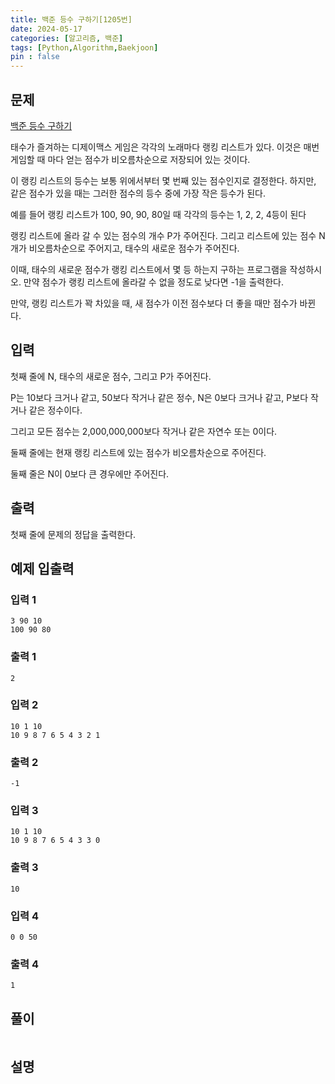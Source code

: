 ```yaml
---
title: 백준 등수 구하기[1205번]
date: 2024-05-17
categories: [알고리즘, 백준]
tags: [Python,Algorithm,Baekjoon]
pin : false
---
```


## 문제
[백준 등수 구하기](https://www.acmicpc.net/problem/1205)

태수가 즐겨하는 디제이맥스 게임은 각각의 노래마다 랭킹 리스트가 있다. 이것은 매번 게임할 때 마다 얻는 점수가 비오름차순으로 저장되어 있는 것이다.

이 랭킹 리스트의 등수는 보통 위에서부터 몇 번째 있는 점수인지로 결정한다. 하지만, 같은 점수가 있을 때는 그러한 점수의 등수 중에 가장 작은 등수가 된다.

예를 들어 랭킹 리스트가 100, 90, 90, 80일 때 각각의 등수는 1, 2, 2, 4등이 된다

랭킹 리스트에 올라 갈 수 있는 점수의 개수 P가 주어진다. 그리고 리스트에 있는 점수 N개가 비오름차순으로 주어지고, 태수의 새로운 점수가 주어진다. 

이때, 태수의 새로운 점수가 랭킹 리스트에서 몇 등 하는지 구하는 프로그램을 작성하시오. 만약 점수가 랭킹 리스트에 올라갈 수 없을 정도로 낮다면 -1을 출력한다.

만약, 랭킹 리스트가 꽉 차있을 때, 새 점수가 이전 점수보다 더 좋을 때만 점수가 바뀐다.

## 입력

첫째 줄에 N, 태수의 새로운 점수, 그리고 P가 주어진다. 

P는 10보다 크거나 같고, 50보다 작거나 같은 정수, N은 0보다 크거나 같고, P보다 작거나 같은 정수이다. 

그리고 모든 점수는 2,000,000,000보다 작거나 같은 자연수 또는 0이다. 

둘째 줄에는 현재 랭킹 리스트에 있는 점수가 비오름차순으로 주어진다. 

둘째 줄은 N이 0보다 큰 경우에만 주어진다.


## 출력
첫째 줄에 문제의 정답을 출력한다.

## 예제 입출력

### 입력 1

```text
3 90 10
100 90 80
```

### 출력 1


```text
2
```
### 입력 2

```text
10 1 10
10 9 8 7 6 5 4 3 2 1
```

### 출력 2


```text
-1
```

### 입력 3

```text
10 1 10
10 9 8 7 6 5 4 3 3 0
```

### 출력 3


```text
10
```

### 입력 4

```text
0 0 50
```

### 출력 4


```text
1
```

## 풀이
```python

```

## 설명

